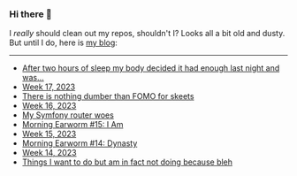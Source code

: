 ### Hi there 👋

I _really_ should clean out my repos, shouldn't I? Looks all a bit old and dusty. But until I do, here is [my blog](https://lostfocus.de/):

--- 

<!-- POST-LIST:START -->
- [After two hours of sleep my body decided it had enough last night and was…](https://lostfocus.de/2023/05/02/231381/)
- [Week 17, 2023](https://lostfocus.de/2023/04/30/week-17-2023/)
- [There is nothing dumber than FOMO for skeets](https://lostfocus.de/2023/04/29/there-is-nothing-dumber-than-fomo-for-skeets/)
- [Week 16, 2023](https://lostfocus.de/2023/04/23/week-16-2023/)
- [My Symfony router woes](https://lostfocus.de/2023/04/23/my-symfony-router-woes/)
- [Morning Earworm #15: I Am](https://lostfocus.de/2023/04/19/morning-earworm-15-i-am/)
- [Week 15, 2023](https://lostfocus.de/2023/04/16/week-15-2023/)
- [Morning Earworm #14: Dynasty](https://lostfocus.de/2023/04/12/morning-earworm-14-dynasty/)
- [Week 14, 2023](https://lostfocus.de/2023/04/10/week-14-2023/)
- [Things I want to do but am in fact not doing because bleh](https://lostfocus.de/2023/04/03/things-i-want-to-do-but-am-in-fact-not-doing-because-bleh/)
<!-- POST-LIST:END -->

<!--
**lostfocus/lostfocus** is a ✨ _special_ ✨ repository because its `README.md` (this file) appears on your GitHub profile.

Here are some ideas to get you started:

- 🔭 I’m currently working on ...
- 🌱 I’m currently learning ...
- 👯 I’m looking to collaborate on ...
- 🤔 I’m looking for help with ...
- 💬 Ask me about ...
- 📫 How to reach me: ...
- 😄 Pronouns: ...
- ⚡ Fun fact: ...
-->
